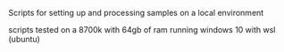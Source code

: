 Scripts for setting up and processing samples on a local environment

scripts tested on a 8700k with 64gb of ram running windows 10 with wsl (ubuntu)